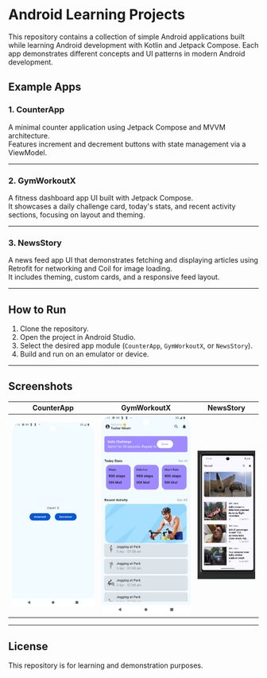 # Android Learning Projects

This repository contains a collection of simple Android applications built while learning Android development with Kotlin and Jetpack Compose. Each app demonstrates different concepts and UI patterns in modern Android development.

## Example Apps

### 1. CounterApp

A minimal counter application using Jetpack Compose and MVVM architecture.  
Features increment and decrement buttons with state management via a ViewModel.

---

### 2. GymWorkoutX

A fitness dashboard app UI built with Jetpack Compose.  
It showcases a daily challenge card, today's stats, and recent activity sections, focusing on layout and theming.

---

### 3. NewsStory

A news feed app UI that demonstrates fetching and displaying articles using Retrofit for networking and Coil for image loading.  
It includes theming, custom cards, and a responsive feed layout.

---

## How to Run

1. Clone the repository.
2. Open the project in Android Studio.
3. Select the desired app module (`CounterApp`, `GymWorkoutX`, or `NewsStory`).
4. Build and run on an emulator or device.

---

## Screenshots

| CounterApp | GymWorkoutX | NewsStory |
|:----------:|:-----------:|:---------:|
| ![CounterApp](counter.png) | ![GymWorkoutX](gymWorkoutX.png) | ![NewsStory](newsX.png) |


---

## License

This repository is for learning and demonstration purposes.
